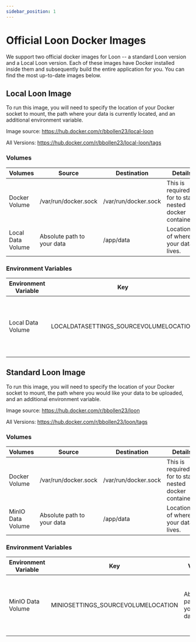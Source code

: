 ```yaml
---
sidebar_position: 1
---
```


# Official Loon Docker Images

We support two official docker images for Loon -- a standard Loon version and a Local Loon version. Each of these images have Docker installed inside them and subsequently build the entire application for you. You can find the most up-to-date images below.

## Local Loon Image

To run this image, you will need to specify the location of your Docker socket to mount, the path where your data is currently located, and an additional environment variable.

Image source: https://hub.docker.com/r/bbollen23/local-loon

All Versions: https://hub.docker.com/r/bbollen23/local-loon/tags

### Volumes

| Volumes           | Source                     | Destination          | Details                                                 |
| ----------------- | -------------------------- | -------------------- | ------------------------------------------------------- |
| Docker Volume     | /var/run/docker.sock       | /var/run/docker.sock | This is required for to start nested docker containers. |
| Local Data Volume | Absolute path to your data | /app/data            | Location of where your data lives.                      |

### Environment Variables

| Environment Variable | Key                                    | Value                      | Details                                                 |
| -------------------- | -------------------------------------- | -------------------------- | ------------------------------------------------------- |
| Local Data Volume    | LOCALDATASETTINGS_SOURCEVOLUMELOCATION | Absolute path to your data | This will be identical to your Data Volume source path. |

## Standard Loon Image

To run this image, you will need to specify the location of your Docker socket to mount, the path where you would like your data to be uploaded, and an additional environment variable.

Image source: https://hub.docker.com/r/bbollen23/loon

All Versions: https://hub.docker.com/r/bbollen23/loon/tags

### Volumes

| Volumes           | Source                     | Destination          | Details                                                 |
| ----------------- | -------------------------- | -------------------- | ------------------------------------------------------- |
| Docker Volume     | /var/run/docker.sock       | /var/run/docker.sock | This is required for to start nested docker containers. |
| MinIO Data Volume | Absolute path to your data | /app/data            | Location of where your data lives.                      |

### Environment Variables

| Environment Variable | Key                                | Value                      | Details                                                 |
| -------------------- | ---------------------------------- | -------------------------- | ------------------------------------------------------- |
| MinIO Data Volume    | MINIOSETTINGS_SOURCEVOLUMELOCATION | Absolute path to your data | This will be identical to your Data Volume source path. |
